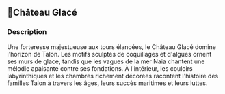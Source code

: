 ## 📍Château Glacé

### Description

Une forteresse majestueuse aux tours élancées, le Château Glacé domine l'horizon de Talon. Les motifs sculptés de coquillages et d'algues ornent ses murs de glace, tandis que les vagues de la mer Naia chantent une mélodie apaisante contre ses fondations. À l'intérieur, les couloirs labyrinthiques et les chambres richement décorées racontent l'histoire des familles Talon à travers les âges, leurs succès maritimes et leurs luttes.